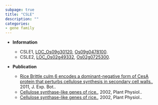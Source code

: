 ```yaml
---
subpage: true
title: "CSLE"
description: ""
categories:
- gene family
---
```


* **Information**  
    + CSLE1, [LOC_Os09g30120](http://rice.plantbiology.msu.edu/cgi-bin/ORF_infopage.cgi?orf=LOC_Os09g30120), [Os09g0478100](http://rapdb.dna.affrc.go.jp/viewer/gbrowse_details/irgsp1?name=Os09g0478100).
    + CSLE2, [LOC_Os02g49332](http://rice.plantbiology.msu.edu/cgi-bin/ORF_infopage.cgi?orf=LOC_Os02g49332), [Os02g0725300](http://rapdb.dna.affrc.go.jp/viewer/gbrowse_details/irgsp1?name=Os02g0725300).

* **Publication**  
    + [Rice Brittle culm 6 encodes a dominant-negative form of CesA protein that perturbs cellulose synthesis in secondary cell walls.](http://www.ncbi.nlm.nih.gov/pubmed?term=Rice+Brittle+culm+6+encodes+a+dominant-negative+form+of+CesA+protein+that+perturbs+cellulose+synthesis+in+secondary+cell+walls.%5BTitle%5D), 2011, J. Exp. Bot..
    + [Cellulose synthase-like genes of rice.](http://www.ncbi.nlm.nih.gov/pubmed?term=Cellulose+synthase-like+genes+of+rice.%5BTitle%5D), 2002, Plant Physiol..
    + [Cellulose synthase-like genes of rice.](http://www.ncbi.nlm.nih.gov/pubmed?term=Cellulose+synthase-like+genes+of+rice.%5BTitle%5D), 2002, Plant Physiol..


